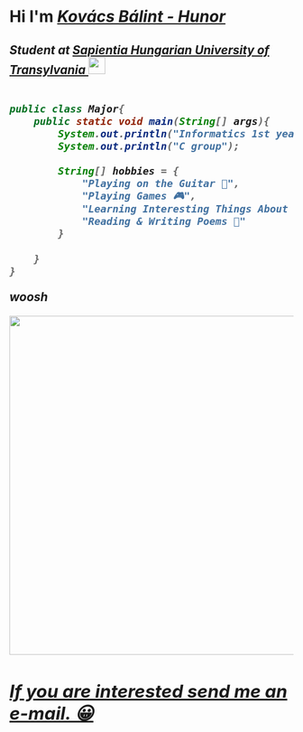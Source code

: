 # Hi I'm ***[Kovács Bálint - Hunor](https://kovacsbalinthunor.com)***
<h2><em> Student at <a href="https://ms.sapientia.ro/en/">Sapientia Hungarian University of Transylvania </a><img src="https://media.giphy.com/media/H43AgRm1f7RKPIl41m/giphy.gif" width="30">
<br>
<br>

```java
public class Major{
    public static void main(String[] args){
        System.out.println("Informatics 1st year");
        System.out.println("C group");

        String[] hobbies = {
            "Playing on the Guitar 🎸",
            "Playing Games 🎮",
            "Learning Interesting Things About the World ✨",
            "Reading & Writing Poems 📓" 
        }
        
    }   
}
```

***woosh***
<br>

<img src="https://media.giphy.com/media/DZQyphCCVVCCzTVaW1/giphy.gif" width = "600">

<br>
<h2><a href="mailto:kovacsbalinthunor53@gmail.com?subject=Hello%20%26%20Welcome&body=Let's%20talk%20about%20some%20bussiness!">If you are interested send me an e-mail. 😀</a>
